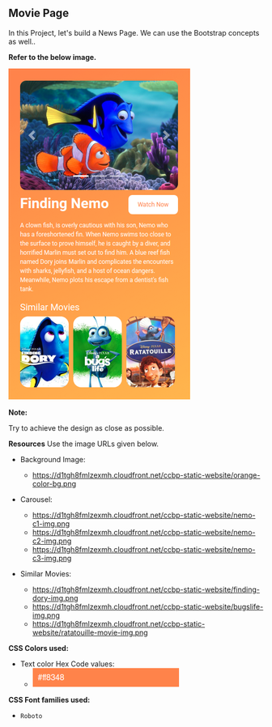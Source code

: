 ## Movie Page


In this Project, let's build a News Page. We can use the Bootstrap concepts as well..



**Refer to the below image.**

![movie-page-to-build](image.png)


**Note:**

Try to achieve the design as close as possible.

**Resources**
Use the image URLs given below.


- Background Image:
    - https://d1tgh8fmlzexmh.cloudfront.net/ccbp-static-website/orange-color-bg.png


- Carousel:
    - https://d1tgh8fmlzexmh.cloudfront.net/ccbp-static-website/nemo-c1-img.png
    - https://d1tgh8fmlzexmh.cloudfront.net/ccbp-static-website/nemo-c2-img.png
    - https://d1tgh8fmlzexmh.cloudfront.net/ccbp-static-website/nemo-c3-img.png


- Similar Movies:
    - https://d1tgh8fmlzexmh.cloudfront.net/ccbp-static-website/finding-dory-img.png
    - https://d1tgh8fmlzexmh.cloudfront.net/ccbp-static-website/bugslife-img.png
    - https://d1tgh8fmlzexmh.cloudfront.net/ccbp-static-website/ratatouille-movie-img.png


**CSS Colors used:**

- Text color Hex Code values:
    - ![max-width:300px](image-1.png)




**CSS Font families used:**
- `Roboto`